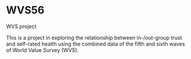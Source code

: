 # WVS56
WVS project

This is a project in exploring the relationship between in-/out-group trust and self-rated health using the combined data of the fifth and sixth waves of World Value Survey (WVS). 

